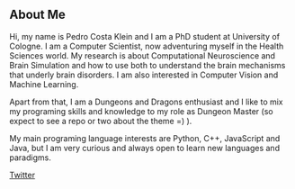 ## About Me

Hi, my name is Pedro Costa Klein and I am a PhD student at University of Cologne. I am a Computer Scientist, now adventuring myself in the Health Sciences world. My research is about Computational Neuroscience and Brain Simulation and how to use both to understand the brain mechanisms that underly brain disorders. I am also interested in Computer Vision and Machine Learning.

Apart from that, I am a Dungeons and Dragons enthusiast and I like to mix my programing skills and knowledge to my role as Dungeon Master (so expect to see a repo or two about the theme =) ).

My main programing language interests are Python, C++, JavaScript and Java, but I am very curious and always open to learn new languages and paradigms.

[Twitter](https://twitter.com/pedrocostaklein)
